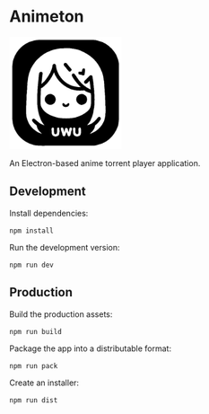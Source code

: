 # Animeton

<img src="./public/favicon.png" width="200" />

An Electron-based anime torrent player application.

## Development

Install dependencies:

```shellscript
npm install
```

Run the development version:

```shellscript
npm run dev
```

## Production

Build the production assets:

```shellscript
npm run build
```

Package the app into a distributable format:

```shellscript
npm run pack
```

Create an installer:

```shellscript
npm run dist
```
